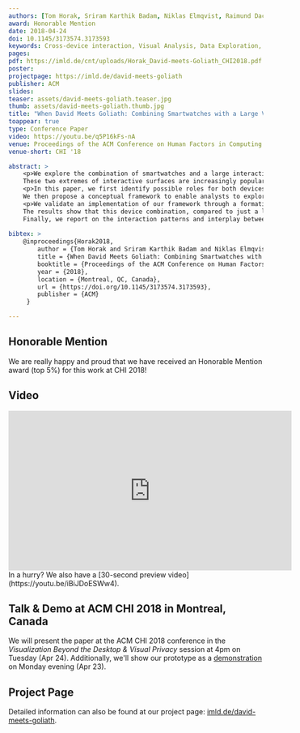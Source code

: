 ```yaml
---
authors: [Tom Horak, Sriram Karthik Badam, Niklas Elmqvist, Raimund Dachselt]
award: Honorable Mention
date: 2018-04-24
doi: 10.1145/3173574.3173593
keywords: Cross-device interaction, Visual Analysis, Data Exploration, Multi-Display Environment, Large Display, Smartwatch
pages:
pdf: https://imld.de/cnt/uploads/Horak_David-meets-Goliath_CHI2018.pdf
poster:
projectpage: https://imld.de/david-meets-goliath
publisher: ACM
slides:
teaser: assets/david-meets-goliath.teaser.jpg
thumb: assets/david-meets-goliath.thumb.jpg
title: "When David Meets Goliath: Combining Smartwatches with a Large Vertical Display for Visual Data Exploration"
toappear: true
type: Conference Paper
video: https://youtu.be/q5P16kFs-nA
venue: Proceedings of the ACM Conference on Human Factors in Computing Systems
venue-short: CHI '18

abstract: >
    <p>We explore the combination of smartwatches and a large interactive display to support visual data analysis.
    These two extremes of interactive surfaces are increasingly popular, but feature different characteristics—display and input modalities, personal/public use, performance, and portability.</p>
    <p>In this paper, we first identify possible roles for both devices and the interplay between them through an example scenario.
    We then propose a conceptual framework to enable analysts to explore data items, track interaction histories, and alter visualization configurations through mechanisms using both devices in combination.</p>
    <p>We validate an implementation of our framework through a formative evaluation and a user study.
    The results show that this device combination, compared to just a large display, allows users to develop complex insights more fluidly by leveraging the roles of the two devices.
    Finally, we report on the interaction patterns and interplay between the devices for visual exploration as observed during our study.</p>
    
bibtex: >
    @inproceedings{Horak2018,
        author = {Tom Horak and Sriram Karthik Badam and Niklas Elmqvist and Raimund Dachselt},
        title = {When David Meets Goliath: Combining Smartwatches with a Large Vertical Display for Visual Data Exploration},
        booktitle = {Proceedings of the ACM Conference on Human Factors in Computing Systems},
        year = {2018},
        location = {Montreal, QC, Canada},
        url = {https://doi.org/10.1145/3173574.3173593},
        publisher = {ACM}
     }

---
```


## Honorable Mention
We are really happy and proud that we have received an Honorable Mention award (top 5%) for this work at CHI 2018!

## Video
<iframe width="560" height="315" src="https://www.youtube.com/embed/q5P16kFs-nA" frameborder="0" gesture="media" allow="encrypted-media" allowfullscreen></iframe>
In a hurry? We also have a [30-second preview video](https://youtu.be/iBiJDoESWw4).

## Talk & Demo at ACM CHI 2018 in Montreal, Canada
We will present the paper at the ACM CHI 2018 conference in the *Visualization Beyond the Desktop & Visual Privacy* session at 4pm on Tuesday (Apr 24).
Additionally, we'll show our prototype as a [demonstration](/publications/2018/david-meets-goliath-demo/) on Monday evening (Apr 23).

## Project Page
Detailed information can also be found at our project page: [imld.de/david-meets-goliath](https://imld.de/david-meets-goliath).
